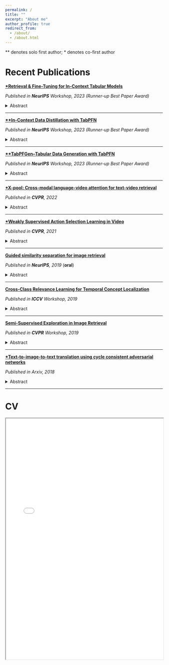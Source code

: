 ```yaml
---
permalink: /
title: ""
excerpt: "About me"
author_profile: true
redirect_from: 
  - /about/
  - /about.html
---
```


\*\* denotes solo first author; \* denotes co-first author

# Recent Publications

**[\*Retrieval & Fine-Tuning for In-Context Tabular Models](https://arxiv.org/abs/2406.05207)**

  *Published in **NeurIPS** Workshop, 2023 (Runner-up Best Paper Award)*
  <details>
    <summary>Abstract</summary>

    <small>Tabular data is a pervasive modality spanning a wide range of domains, and the inherent diversity poses a considerable challenge for deep learning. Recent advancements using transformer-based in-context learning have shown promise on smaller and less complex datasets, but have struggled to scale to larger and more complex ones. To address this limitation, we propose a combination of retrieval and fine-tuning: we can adapt the transformer to a local subset of the data by collecting nearest neighbours, and then perform task-specific fine-tuning with this retrieved set of neighbours in context. Using TabPFN as the base model -- currently the best tabular in-context learner -- and applying our retrieval and fine-tuning scheme on top results in what we call a locally-calibrated PFN, or LoCalPFN. We conduct extensive evaluation on 95 datasets curated by TabZilla from OpenML, upon which we establish a new state-of-the-art with LoCalPFN -- even with respect to tuned tree-based models. Notably, we show a significant boost in performance compared to the base in-context model, demonstrating the efficacy of our approach and advancing the frontier of deep learning in tabular data.</small>

  </details>

---

**[\*\*In-Context Data Distillation with TabPFN](https://arxiv.org/abs/2402.06971)**

  *Published in **NeurIPS** Workshop, 2023 (Runner-up Best Paper Award)*
  <details>
    <summary>Abstract</summary>

    <small>Foundation models have revolutionized tasks in computer vision and natural language processing. However, in the realm of tabular data, tree-based models like XGBoost continue to dominate. TabPFN, a transformer model tailored for tabular data, mirrors recent foundation models in its exceptional in-context learning capability, being competitive with XGBoost's performance without the need for task-specific training or hyperparameter tuning. Despite its promise, TabPFN's applicability is hindered by its data size constraint, limiting its use in real-world scenarios. To address this, we present in-context data distillation (ICD), a novel methodology that effectively eliminates these constraints by optimizing TabPFN's context. ICD efficiently enables TabPFN to handle significantly larger datasets with a fixed memory budget, improving TabPFN's quadratic memory complexity but at the cost of a linear number of tuning steps. Notably, TabPFN, enhanced with ICD, demonstrates very strong performance against established tree-based models and modern deep learning methods on 48 large tabular datasets from OpenML.</small>

  </details>

---

**[\*\*TabPFGen–Tabular Data Generation with TabPFN](https://openreview.net/pdf?id=4MkkNsAEmO)**

  *Published in **NeurIPS** Workshop, 2023 (Runner-up Best Paper Award)*
  <details>
    <summary>Abstract</summary>

    <small>Advances in deep generative modelling have not translated well to tabular data. We argue that this is caused by a mismatch in structure between popular generative models and _discriminative_ models of tabular data. We thus devise a technique to turn TabPFN -- a highly performant transformer initially designed for in-context discriminative tabular tasks -- into an energy-based generative model, which we dub _TabPFGen_. This novel framework leverages the pre-trained TabPFN as part of the energy function and does not require any additional training or hyperparameter tuning, thus inheriting TabPFN's in-context learning capability. We can sample from TabPFGen analogously to other energy-based models. We demonstrate strong results on standard generative modelling tasks, including data augmentation, class-balancing, and imputation, unlocking a new frontier of tabular data generation.</small>

  </details>

---

**[\*X-pool: Cross-modal language-video attention for text-video retrieval](https://openaccess.thecvf.com/content/CVPR2022/papers/Gorti_X-Pool_Cross-Modal_Language-Video_Attention_for_Text-Video_Retrieval_CVPR_2022_paper.pdf)**  

   *Published in **CVPR**, 2022*

  <details>
    <summary>Abstract</summary>

    <small>In text-video retrieval, the objective is to learn a cross-modal similarity function between a text and a video that ranks relevant text-video pairs higher than irrelevant pairs. However, videos inherently express a much wider gamut of information than texts. Instead, texts often capture sub-regions of entire videos and are most semantically similar to certain frames within videos. Therefore, for a given text, a retrieval model should focus on the text's most semantically similar video sub-regions to make a more relevant comparison. Yet, most existing works aggregate entire videos without directly considering text. Common text-agnostic aggregations schemes include mean-pooling or self-attention over the frames, but these are likely to encode misleading visual information not described in the given text. To address this, we propose a cross-modal attention model called X-Pool that reasons between a text and the frames of a video. Our core mechanism is a scaled dot product attention for a text to attend to its most semantically similar frames. We then generate an aggregated video representation conditioned on the text's attention weights over the frames. We evaluate our method on three benchmark datasets of MSR-VTT, MSVD and LSMDC, achieving new state-of-the-art results by up to 12% in relative improvement in Recall@1. Our findings thereby highlight the importance of joint text-video reasoning to extract important visual cues according to text. Full code and demo can be found at: https://layer6ai-labs.github.io/xpool/</small>

  </details>

---

**[\*Weakly Supervised Action Selection Learning in Video](https://openaccess.thecvf.com/content/CVPR2021/papers/Ma_Weakly_Supervised_Action_Selection_Learning_in_Video_CVPR_2021_paper.pdf)**  
   
   *Published in **CVPR**, 2021*

  <details>
    <summary>Abstract</summary>

    <small>Localizing actions in video is a core task in computer vision. The weakly supervised temporal localization problem investigates whether this task can be adequately solved with only video-level labels, significantly reducing the amount of expensive and error-prone annotation that is required. A common approach is to train a frame-level classifier where frames with the highest class probability are selected to make a video-level prediction. Frame-level activations are then used for localization. However, the absence of frame-level annotations cause the classifier to impart class bias on every frame. To address this, we propose the Action Selection Learning (ASL) approach to capture the general concept of action, a property we refer to as "actionness". Under ASL, the model is trained with a novel class-agnostic task to predict which frames will be selected by the classifier. Empirically, we show that ASL outperforms leading baselines on two popular benchmarks THUMOS-14 and ActivityNet-1.2, with 10.3% and 5.7% relative improvement respectively. We further analyze the properties of ASL and demonstrate the importance of actionness. Full code for this work is available here https://github.com/layer6ai-labs/ASL</small>

  </details>

---

**[Guided similarity separation for image retrieval](https://proceedings.neurips.cc/paper/2019/file/7504adad8bb96320eb3afdd4df6e1f60-Paper.pdf)**  
   
   *Published in **NeurIPS**, 2019* (**oral**)

  <details>
    <summary>Abstract</summary>

    <small>Despite recent progress in computer vision, image retrieval remains a challenging open problem. Numerous variations such as view angle, lighting and occlusion make it difficult to design models that are both robust and efficient. Many leading methods traverse the nearest neighbor graph to exploit higher order neighbor information and uncover the highly complex underlying manifold. In this work we propose a different approach where we leverage graph convolutional networks to directly encode neighbor information into image descriptors. We further leverage ideas from clustering and manifold learning, and introduce an unsupervised loss based on pairwise separation of image similarities. Empirically, we demonstrate that our model is able to successfully learn a new descriptor space that significantly improves retrieval accuracy, while still allowing efficient inner product inference. Experiments on five public benchmarks show highly competitive performance with up to 24\% relative improvement in mAP over leading baselines. Full code for this work is available here: https://github. com/layer6ai-labs/GSS.</small>

  </details>

---

**[Cross-Class Relevance Learning for Temporal Concept Localization](https://arxiv.org/pdf/1911.08548)**  
   
   *Published in **ICCV** Workshop, 2019*

  <details>
    <summary>Abstract</summary>

    <small>We present a novel Cross-Class Relevance Learning approach for the task of temporal concept localization. Most localization architectures rely on feature extraction layers followed by a classification layer which outputs class probabilities for each segment. However, in many real-world applications classes can exhibit complex relationships that are difficult to model with this architecture. In contrast, we propose to incorporate target class and class-related features as input, and learn a pairwise binary model to predict general segment to class relevance. This facilitates learning of shared information between classes, and allows for arbitrary class-specific feature engineering. We apply this approach to the 3rd YouTube-8M Video Understanding Challenge together with other leading models, and achieve first place out of over 280 teams. In this paper we describe our approach and show some empirical results.</small>

  </details>

---

**[Semi-Supervised Exploration in Image Retrieval](https://arxiv.org/pdf/1906.04944)**  
   
   *Published in **CVPR** Workshop, 2019*

  <details>
    <summary>Abstract</summary>

    <small>We present our solution to Landmark Image Retrieval Challenge 2019. This challenge was based on the large Google Landmarks Dataset V2[9]. The goal was to retrieve all database images containing the same landmark for every provided query image. Our solution is a combination of global and local models to form an initial KNN graph. We then use a novel extension of the recently proposed graph traversal method EGT [1] referred to as semi-supervised EGT to refine the graph and retrieve better candidates.</small>

  </details>

---

**[\*Text-to-image-to-text translation using cycle consistent adversarial networks](https://arxiv.org/pdf/1808.04538.pdf)**  
   
   *Published in Arxiv, 2018*

  <details>
    <summary>Abstract</summary>

    <small>Text-to-Image translation has been an active area of research in the recent past. The ability for a network to learn the meaning of a sentence and generate an accurate image that depicts the sentence shows ability of the model to think more like humans. Popular methods on text to image translation make use of Generative Adversarial Networks (GANs) to generate high quality images based on text input, but the generated images don't always reflect the meaning of the sentence given to the model as input. We address this issue by using a captioning network to caption on generated images and exploit the distance between ground truth captions and generated captions to improve the network further. We show extensive comparisons between our method and existing methods.</small>

  </details>

---

# CV

<iframe src="cv.pdf" width="100%" height="770px"></iframe>